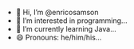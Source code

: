 - 👋 Hi, I’m @enricosamson
- 👀 I’m interested in programming...
- 🌱 I’m currently learning Java...
- 😄 Pronouns: he/him/his...

<!---
enricosamson/enricosamson is a ✨ special ✨ repository because its `README.md` (this file) appears on your GitHub profile.
You can click the Preview link to take a look at your changes.
--->
